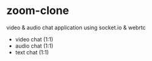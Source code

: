 # zoom-clone

video & audio chat application using socket.io &amp; webrtc

-   video chat (1:1)
-   audio chat (1:1)
-   text chat (1:1)
